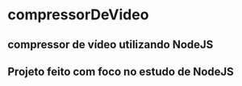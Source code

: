 # compressorDeVideo
## compressor de vídeo utilizando NodeJS

## Projeto feito com foco no estudo de NodeJS
